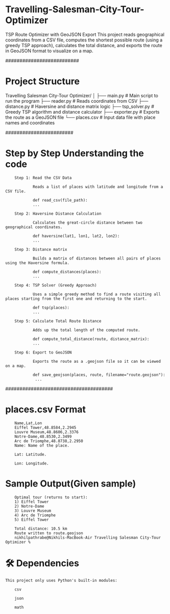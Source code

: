 # Travelling-Salesman-City-Tour-Optimizer


TSP Route Optimizer with GeoJSON Export
This project reads geographical coordinates from a CSV file, computes the shortest possible route (using a greedy TSP approach), calculates the total distance, and exports the route in GeoJSON format to visualize on a map.

##########################

#   Project Structure

Travelling Salesman City-Tour Optimizer/
│
├── main.py             # Main script to run the program
├── reader.py           # Reads coordinates from CSV
├── distance.py         # Haversine and distance matrix logic
├── tsp_solver.py       # Greedy TSP algorithm and distance calculator
├── exporter.py         # Exports the route as a GeoJSON file
└── places.csv          # Input data file with place names and coordinates




########################

# Step by Step Understanding the code

        Step 1: Read the CSV Data

                Reads a list of places with latitude and longitude from a CSV file.

                def read_csv(file_path):
                ...

        Step 2: Haversine Distance Calculation

                Calculates the great-circle distance between two geographical coordinates.

                def haversine(lat1, lon1, lat2, lon2):
                ...

        Step 3: Distance matrix

                Builds a matrix of distances between all pairs of places using the Haversine formula.

                def compute_distances(places):
                ...

        Step 4: TSP Solver (Greedy Approach)
                
                Uses a simple greedy method to find a route visiting all places starting from the first one and returning to the start.

                def tsp(places):
                ...

        Step 5: Calculate Total Route Distance
                
                Adds up the total length of the computed route.

                def compute_total_distance(route, distance_matrix):
                ...
        
        Step 6: Export to GeoJSON

                Exports the route as a .geojson file so it can be viewed on a map.

                def save_geojson(places, route, filename="route.geojson"):
                 ...

######################################

#   places.csv Format

        Name,Lat,Lon
        Eiffel Tower,48.8584,2.2945
        Louvre Museum,48.8606,2.3376
        Notre-Dame,48.8530,2.3499
        Arc de Triomphe,48.8738,2.2950
        Name: Name of the place.

        Lat: Latitude.

        Lon: Longitude.

#   Sample Output(Given sample)

        
        Optimal tour (returns to start):
        1) Eiffel Tower
        2) Notre-Dame
        3) Louvre Museum
        4) Arc de Triomphe
        5) Eiffel Tower

        Total distance: 10.5 km 
        Route written to route.geojson
        nikhilpathrabe@Nikhils-MacBook-Air Travelling Salesman City-Tour Optimizer % 



#   🛠️ Dependencies
    This project only uses Python's built-in modules:

        csv

        json

        math
